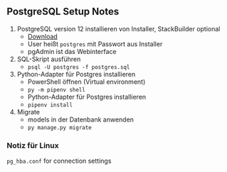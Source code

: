 ## PostgreSQL Setup Notes

1. PostgreSQL version 12 installieren von Installer, StackBuilder optional
    * [Download](https://www.postgresql.org/download/)
    * User heißt `postgres` mit Passwort aus Installer
    * pgAdmin ist das Webinterface
2. SQL-Skript ausführen
    * `psql -U postgres -f postgres.sql`
3. Python-Adapter für Postgres installieren
    * PowerShell öffnen (Virtual environment)
    * `py -m pipenv shell`
    * Python-Adapter für Postgres installieren
    * `pipenv install`
4. Migrate
    * models in der Datenbank anwenden
    * `py manage.py migrate`

### Notiz für Linux

`pg_hba.conf` for connection settings


